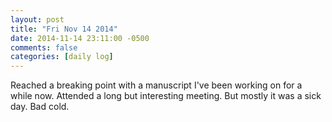 ```yaml
---
layout: post
title: "Fri Nov 14 2014"
date: 2014-11-14 23:11:00 -0500
comments: false
categories: [daily log]
---
```


Reached a breaking point with a manuscript I've been working on
for a while now. Attended a long but interesting meeting. But
mostly it was a sick day. Bad cold.
